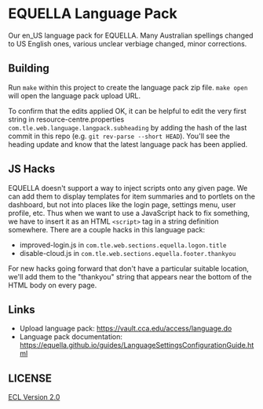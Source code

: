 # EQUELLA Language Pack

Our en_US language pack for EQUELLA. Many Australian spellings changed to US English ones, various unclear verbiage changed, minor corrections.

## Building

Run `make` within this project to create the language pack zip file. `make open` will open the language pack upload URL.

To confirm that the edits applied OK, it can be helpful to edit the very first string in resource-centre.properties `com.tle.web.language.langpack.subheading` by adding the hash of the last commit in this repo (e.g. `git rev-parse --short HEAD`). You'll see the heading update and know that the latest language pack has been applied.

## JS Hacks

EQUELLA doesn't support a way to inject scripts onto any given page. We can add them to display templates for item summaries and to portlets on the dashboard, but not into places like the login page, settings menu, user profile, etc. Thus when we want to use a JavaScript hack to fix something, we have to insert it as an HTML `<script>` tag in a string definition somewhere. There are a couple hacks in this language pack:

- improved-login.js in `com.tle.web.sections.equella.logon.title`
- disable-cloud.js in `com.tle.web.sections.equella.footer.thankyou`

For new hacks going forward that don't have a particular suitable location, we'll add them to the "thankyou" string that appears near the bottom of the HTML body on every page.

## Links

- Upload language pack: https://vault.cca.edu/access/language.do
- Language pack documentation: https://equella.github.io/guides/LanguageSettingsConfigurationGuide.html

## LICENSE

[ECL Version 2.0](https://opensource.org/licenses/ECL-2.0)
